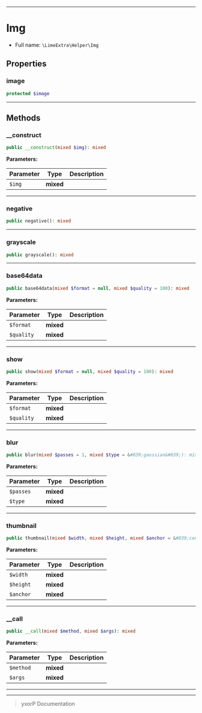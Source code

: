 ***

# Img





* Full name: `\LimeExtra\Helper\Img`



## Properties


### image



```php
protected $image
```






***

## Methods


### __construct



```php
public __construct(mixed $img): mixed
```








**Parameters:**

| Parameter | Type | Description |
|-----------|------|-------------|
| `$img` | **mixed** |  |




***

### negative



```php
public negative(): mixed
```











***

### grayscale



```php
public grayscale(): mixed
```











***

### base64data



```php
public base64data(mixed $format = null, mixed $quality = 100): mixed
```








**Parameters:**

| Parameter | Type | Description |
|-----------|------|-------------|
| `$format` | **mixed** |  |
| `$quality` | **mixed** |  |




***

### show



```php
public show(mixed $format = null, mixed $quality = 100): mixed
```








**Parameters:**

| Parameter | Type | Description |
|-----------|------|-------------|
| `$format` | **mixed** |  |
| `$quality` | **mixed** |  |




***

### blur



```php
public blur(mixed $passes = 1, mixed $type = &#039;gaussian&#039;): mixed
```








**Parameters:**

| Parameter | Type | Description |
|-----------|------|-------------|
| `$passes` | **mixed** |  |
| `$type` | **mixed** |  |




***

### thumbnail



```php
public thumbnail(mixed $width, mixed $height, mixed $anchor = &#039;center&#039;): mixed
```








**Parameters:**

| Parameter | Type | Description |
|-----------|------|-------------|
| `$width` | **mixed** |  |
| `$height` | **mixed** |  |
| `$anchor` | **mixed** |  |




***

### __call



```php
public __call(mixed $method, mixed $args): mixed
```








**Parameters:**

| Parameter | Type | Description |
|-----------|------|-------------|
| `$method` | **mixed** |  |
| `$args` | **mixed** |  |




***


***
> yxorP Documentation
